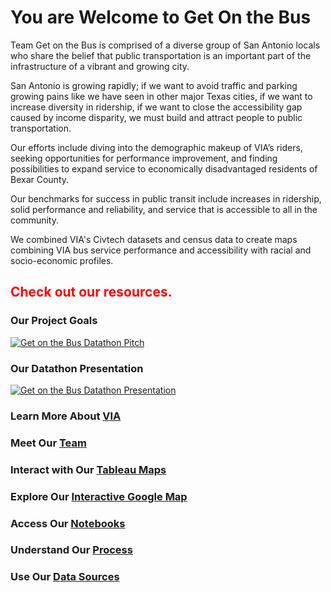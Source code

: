 # You are Welcome to Get On the Bus

Team Get on the Bus is comprised of a diverse group of San Antonio locals who share the belief that public transportation is an important part of the infrastructure of a vibrant and growing city. 

San Antonio is growing rapidly; if we want to avoid traffic and parking growing pains like we have seen in other major Texas cities, if we want to increase diversity in ridership, if we want to close the accessibility gap caused by income disparity, we must build and attract people to public transportation. 

Our efforts include diving into the demographic makeup of VIA’s riders, seeking opportunities for performance improvement, and finding possibilities to expand service to economically disadvantaged residents of Bexar County.

Our benchmarks for success in public transit include increases in ridership, solid performance and reliability, and service that is accessible to all in the community.

We combined VIA's Civtech datasets and census data to create maps combining VIA bus service performance and accessibility with racial and socio-economic profiles.

## <font color="red">Check out our resources.</font>

### Our Project Goals

[![Get on the Bus Datathon Pitch](https://res.cloudinary.com/marcomontalbano/image/upload/v1595068944/video_to_markdown/images/youtube--TX6S2TNnaPo-c05b58ac6eb4c4700831b2b3070cd403.jpg)](https://youtu.be/TX6S2TNnaPo "Get on the Bus Datathon Pitch")


### Our Datathon Presentation

[![Get on the Bus Datathon Presentation](https://res.cloudinary.com/marcomontalbano/image/upload/v1595069191/video_to_markdown/images/youtube--OhcoOVfxQJg-c05b58ac6eb4c4700831b2b3070cd403.jpg)](https://youtu.be/OhcoOVfxQJg "Get on the Bus Datathon Presentation")

### Learn More About [VIA](https://get-on-the-bus.github.io/via_info.pdf)


### Meet Our [Team](https://get-on-the-bus.github.io/meet-our-team)

### Interact with Our [Tableau Maps](https://get-on-the-bus.github.io/maps)

### Explore Our [Interactive Google Map](https://www.google.com/maps/d/u/0/viewer?mid=1Qzch2ho0XXCnuRHGbGskqYb21I6T5rfH&ll=29.39511534588639%2C-98.47608225&z=10)


### Access Our [Notebooks](https://github.com/get-on-the-bus/via-project)


### Understand Our [Process](https://get-on-the-bus.github.io/ourprocess)

### Use Our [Data Sources](https://get-on-the-bus.github.io/datasources)




